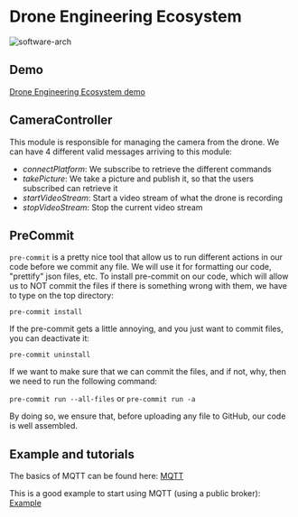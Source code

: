 # Drone Engineering Ecosystem
![software-arch](https://user-images.githubusercontent.com/32190349/155320787-f8549148-3c93-448b-b79a-388623ca5d3f.png)

## Demo

[Drone Engineering Ecosystem demo](https://www.youtube.com/playlist?list=PL64O0POFYjHpXyP-T063RdKRJXuhqgaXY)

## CameraController

This module is responsible for managing the camera from the drone.
We can have 4 different valid messages arriving to this module:

- *connectPlatform*: We subscribe to retrieve the different commands
- *takePicture*: We take a picture and publish it, so that the users subscribed can retrieve it
- *startVideoStream*: Start a video stream of what the drone is recording
- *stopVideoStream*: Stop the current video stream

## PreCommit
`pre-commit` is a pretty nice tool that allow us to run different actions in our code before we commit any file.
We will use it for formatting our code, "prettify" json files, etc. To install pre-commit on our code,
which will allow us to NOT commit the files if there is something wrong with them, we have to type on the top directory:

`pre-commit install`

If the pre-commit gets a little annoying, and you just want to commit files, you can deactivate it:

`pre-commit uninstall`

If we want to make sure that we can commit the files, and if not, why, then we need to run the following command:

`pre-commit run --all-files` or `pre-commit run -a`

By doing so, we ensure that, before uploading any file to GitHub, our code is well assembled.

## Example and tutorials

The basics of MQTT can be found here:
[MQTT](https://www.youtube.com/watch?v=EIxdz-2rhLs)

This is a good example to start using MQTT (using a public broker):
[Example](https://www.youtube.com/watch?v=kuyCd53AOtg)
